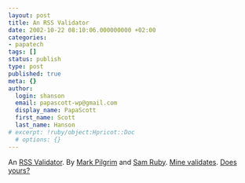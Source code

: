 ```yaml
---
layout: post
title: An RSS Validator
date: 2002-10-22 08:10:06.000000000 +02:00
categories:
- papatech
tags: []
status: publish
type: post
published: true
meta: {}
author:
  login: shanson
  email: papascott-wp@gmail.com
  display_name: PapaScott
  first_name: Scott
  last_name: Hanson
# excerpt: !ruby/object:Hpricot::Doc
  # options: {}
---
```

<p>An <a href="http://feeds.archive.org/validator/">RSS Validator</a>. By <a href="http://diveintomark.org/archives/2002/10/22.html#rss_validator">Mark Pilgrim</a> and <a href="http://www.intertwingly.net/blog/">Sam Ruby</a>. <a href="http://feeds.archive.org/validator/check.cgi?url=http://www.papascott.de/b2rss.xml">Mine validates</a>. <a href="http://feeds.archive.org/validator/">Does yours?</a></p>
